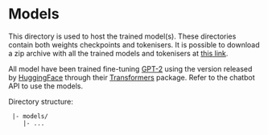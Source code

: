 # Models

This directory is used to host the trained model(s).
These directories contain both weights checkpoints and tokenisers.
It is possible to download a zip archive with all the trained models and tokenisers at [this link]().

All model have been trained fine-tuning [GPT-2](https://openai.com/blog/tags/gpt-2/) using the version released by [HuggingFace](https://huggingface.co) through their [Transformers](https://huggingface.co/docs/transformers/index) package. 
Refer to the chatbot API to use the models.

Directory structure:
```
 |- models/
    |- ...
```